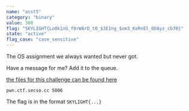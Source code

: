 ```yaml
---
name: "asst5"
category: "binary"
value: 300
flag: "SKYLIGHT{Lo0k1nG_f0rWArD_t0_$3E1ng_$om3_KeRnEl_0DAyz_cb70}"
state: "active"
flag_case: "case_sensitive"
---
```


The OS assignment we always wanted but never got.

Have a message for me? Add it to the queue.

[the files for this challenge can be found here](https://drive.google.com/drive/folders/1wWBfTqhdUnwVn5oZVVdTc69jP_MPOpOB?usp=sharing)

`pwn.ctf.secso.cc 5006`

The flag is in the format `SKYLIGHT{...}`
